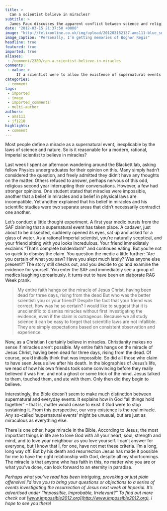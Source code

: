 ```yaml
---
title: >
  Can a scientist believe in miracles?
subtitle: >
  James Faux discusses the apparent conflict between science and religion
date: "2012-03-15 21:37:50 +0000"
image: "http://felixonline.co.uk/img/upload/201203152137-ams111-blue_sea_parting.jpg"
image_caption: "Personally, I’m getting memories of Bognor Regis"
headline: true
featured: true
imported: true
aliases:
 - /comment/2389/can-a-scientist-believe-in-miracles
comments:
 - value: >
     If a scientist were to allow the existence of supernatural events then why bother trying to explain nature when it may have been a conjuring trick anyway? How is a cosmologist to tackle the question "What if the universe were simply created with the appearance of being 13.7 billion years old but is in fact a few thousand?" ? It is clear that a scientist must assume that supernatural events do not occur otherwise the whole scientific endeavour becomes nearly pointless. Of course an intellectually lazy way out would be to pick cherry pick miracles which don't happen to grossly step on the toes of modern science as the above example. <br> <br>'That no testimony is sufficient to establish a miracle, unless the testimony be of such a kind, that its falsehood would be more miraculous, than the fact, which it endeavours to establish...' ... Clearly the delusion and deception of a few is more reasonable than allowing the occasional resurrection? <br> <br>,I'm not sure exactly what you mean by 'miracle', but it is either: <br> <br>(1
categories:
 - comment
tags:
 - imported
 - image
 - imported_comments
 - multi-author
authors:
 - ams111
 - jf1210
highlights:
 - comment
---
```


Most people define a miracle as a supernatural event, inexplicable by the laws of science and nature. So is it reasonable for a modern, rational, Imperial scientist to believe in miracles?

Last week I spent an afternoon wandering around the Blackett lab, asking fellow Physics undergraduates for their opinion on this. Many simply hadn’t considered the question, and freely admitted they didn’t have any thoughts on the matter. Others refused to answer, perhaps nervous of this odd, religious second year interrupting their conversations. However, a few had stronger opinions. One student stated that miracles were impossible, another that a belief in miracles and a belief in physical laws are incompatible. Yet another explained that his belief in miracles and his scientific studies were two separate areas that didn’t necessarily contradict one another.

Let’s conduct a little thought experiment. A first year medic bursts from the SAF claiming that a supernatural event has taken place. A cadaver, just about to be dissected, suddenly opened its eyes, sat up and asked for a glass of water. As a rational Imperial scientist, you’re naturally sceptical, and your friend sitting with you looks incredulous. Your friend immediately exclaims “That’s complete balderdash!” and continues eating. But you’re not so quick to dismiss the claim. You question the medic a little further: “Are you certain of what you saw? Have you slept much lately? Was anyone else present?” The story still checks out, and you decide to go and examine the evidence for yourself. You enter the SAF and immediately see a group of medics laughing uproariously. It turns out to have been an elaborate RAG Week prank.
> My entire faith hangs on the miracle of Jesus Christ, having been dead for three days, rising from the dead
But who was the better scientist: you or your friend? Despite the fact that your friend was correct, how was he so certain? I would like to suggest that it is unscientific to dismiss miracles without first investigating the evidence, even if the claim is outrageous. Because we all study science it can be easy to forget that scientific laws are not infallible. They are simply expectations based on consistent observation and experience.

Now, as a Christian I certainly believe in miracles. Christianity makes no sense if miracles aren’t possible. My entire faith hangs on the miracle of Jesus Christ, having been dead for three days, rising from the dead. Of course, you’d initially think that was impossible. So did all those who claim to have seen Jesus alive after his death. In the biographies of Jesus’s life, we read of how his own friends took some convincing before they really believed it was him, and not a ghost or some trick of the mind. Jesus talked to them, touched them, and ate with them. Only then did they begin to believe.

Interestingly, the Bible doesn’t seem to make much distinction between supernatural and everyday events. It explains how in God “all things hold together” – that is, matter would cease to exist if God were to stop sustaining it. From this perspective, our very existence is the real miracle. Any so-called ‘supernatural events’ might be unusual, but are just as miraculous as everything else.

There is one other, huge miracle in the Bible. According to Jesus, the most important things in life are to love God with all your heart, soul, strength and mind, and to love your neighbour as you love yourself. I can’t answer for everyone, but I know that I, for one, have not met these criteria. I’m a long, long way off. But by his death and resurrection Jesus has made it possible for me to have the right relationship with God, despite all my shortcomings. The miracle is that anyone who has faith in this, no matter who you are or what you’ve done, can look forward to an eternity in paradise.

_Perhaps what you’ve read has been intriguing, provoking or just plain offensive! I’d love you to bring your questions or objections to a series of events investigating the resurrection of Jesus next week at Imperial. It’s advertised under “Impossible, Improbable, Irrelevant?” To find out more check out [www.impossible2012.org](http://www.impossible2012.org). I hope to see you there!_
